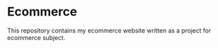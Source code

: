 # Ecommerce

This repository contains my ecommerce website written as a project for ecommerce subject.
